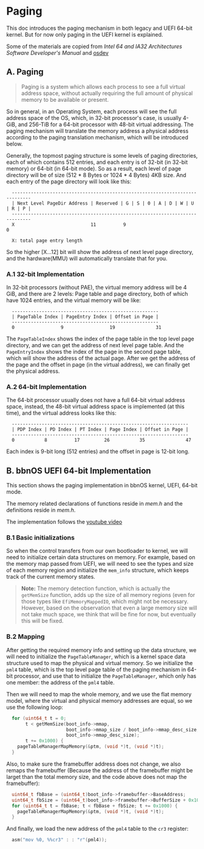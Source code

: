 # Paging

This doc introduces the paging mechanism in both legacy and UEFI 64-bit kernel.
But for now only paging in the UEFI kernel is explained.

Some of the materials are copied from _Intel 64 and IA32 Architectures Software
Developer's Manual_ and [osdev](https://wiki.osdev.org/Page_Tables)

## A. Paging

> Paging is a system which allows each process to see a full virtual address
> space, without actually requiring the full amount of physical memory to be
> available or present.

So in general, in an Operating System, each process will see the full address
space of the OS, which, in 32-bit processor's case, is usually 4-GiB, and
256-TiB for a 64-bit processor with 48-bit virtual addressing. The paging
mechanism will translate the memory address a physical address according to the
paging translation mechanism, which will be introduced below.

Generally, the topmost paging structure is some levels of paging directories,
each of which contains 512 entries, and each entry is of 32-bit (in 32-bit
memory) or 64-bit (in 64-bit mode). So as a result, each level of page
directory will be of size (512 * 8 Bytes or 1024 * 4 Bytes) 4KB size. And each
entry of the page directory will look like this:

```
  -----------------------------------------------------------------------------
  | Next Level PageDir Address | Reserved | G | S | 0 | A | D | W | U | R | P |
  -----------------------------------------------------------------------------
  X                            11          9                                  0

  X: total page entry length
```

So the higher [X...12] bit will show the address of next level page directory,
and the hardware(MMU) will automatically translate that for you.

### A.1 32-bit Implementation

In 32-bit processors (without PAE), the virtual memory address will be 4 GiB,
and there are 2 levels: Page table and page directory, both of which have 1024
entries, and the virtual memory will be like:

```
  ------------------------------------------------------
  | PageTable Index | PageEntry Index | Offset in Page |
  ------------------------------------------------------
  0                 9                 19               31
```

The `PageTableIndex` shows the index of the page table in the top level page
directory, and we can get the address of next level page table. And the
`PageEntryIndex` shows the index of the page in the second page table, which
will show the address of the actual page. After we get the address of the page
and the offset in page (in the virtual address), we can finally get the
physical address.

### A.2 64-bit Implementation

The 64-bit processor usually does not have a full 64-bit virtual address space,
instead, the 48-bit virtual address space is implemented (at this time), and
the virtual address looks like this:

```
  -----------------------------------------------------------------
  | PDP Index | PD Index | PT Index | Page Index | Offset in Page |
  -----------------------------------------------------------------
  0           8          17         26           35               47
```

Each index is 9-bit long (512 entries) and the offset in page is 12-bit long.

## B. bbnOS UEFI 64-bit Implementation

This section shows the paging implementation in bbnOS kernel, UEFI, 64-bit
mode.

The memory related declarations of functions reside in _mem.h_ and the
definitions reside in _mem.h_.

The implementation follows the [youtube video](https://www.youtube.com/watch?v=e47SApmmx44&t=649s)

### B.1 Basic initializations

So when the control transfers from our own bootloader to kernel, we will need
to initialize certain data structures on memory. For example, based on the
memory map passed from UEFI, we will need to see the types and size of each
memory region and initialize the `mem_info` structure, which keeps track of
the current memory states.

> __Note:__ The memory detection function, which is actually the `getMemSize`
>       function, adds up the size of all memory regions (even for those types
>       like `EfiMemoryMappedIO`, which might not be necessary. However, based
>       on the observation that even a large memory size will not take much
>       space, we think that will be fine for now, but eventually this will
>       be fixed.

### B.2 Mapping

After getting the required memory info and setting up the data structure, we
will need to initialize the `PageTableManager`, which is a kernel space data
structure used to map the physical and virtual memory. So we initialize the
`pml4` table, which is the top level page table of the paging mechanism in
64-bit processor, and use that to initialize the `PageTableManager`, which only
has one member: the address of the `pml4` table.

Then we will need to map the whole memory, and we use the flat memory model,
where the virtual and physical memory addresses are equal, so we use the
following loop:

```c
  for (uint64_t t = 0;
       t < getMemSize(boot_info->mmap,
                      boot_info->mmap_size / boot_info->mmap_desc_size,
                      boot_info->mmap_desc_size);
       t += 0x1000) {
    pageTableManagerMapMemory(&ptm, (void *)t, (void *)t);
  }
```

Also, to make sure the framebuffer address does not change, we also remaps the
framebuffer (Because the address of the framebuffer might be larget than the
total memory size, and the code above does not map the framebuffer):

```c
  uint64_t fbBase = (uint64_t)boot_info->framebuffer->BaseAddress;
  uint64_t fbSize = (uint64_t)boot_info->framebuffer->BufferSize + 0x1000;
  for (uint64_t t = fbBase; t < fbBase + fbSize; t += 0x1000) {
    pageTableManagerMapMemory(&ptm, (void *)t, (void *)t);
  }
```

And finally, we load the new address of the `pml4` table to the `cr3` register:

```c
  asm("mov %0, %%cr3" : : "r"(pml4));
```

